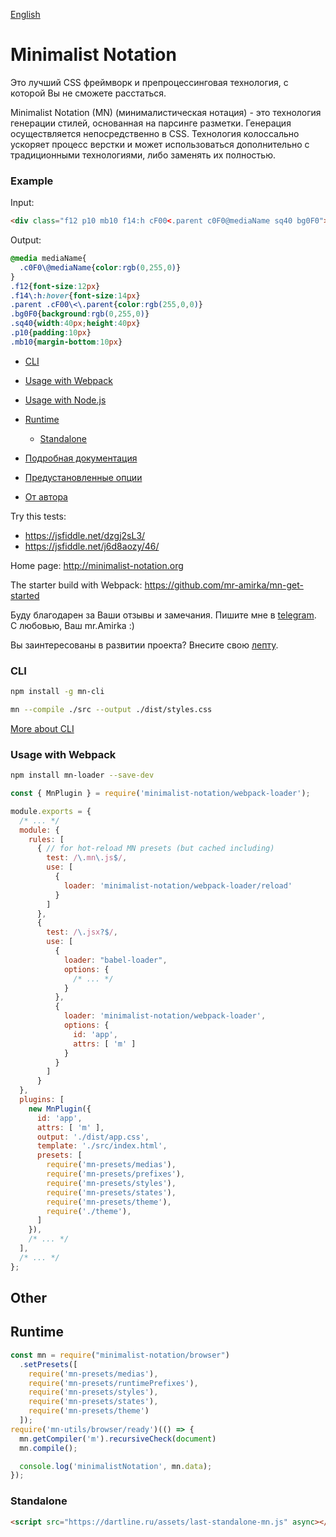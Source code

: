 [English](https://github.com/mr-amirka/minimalist-notation/blob/master/README.md)


# Minimalist Notation

Это лучший CSS фреймворк и препроцессинговая технология, с которой Вы не сможете расстаться.  

Minimalist Notation (MN) (минималистическая нотация) - это технология генерации стилей, основанная на парсинге разметки. Генерация осуществляется непосредственно в СSS. Технология колоссально ускоряет процесс верстки и может использоваться дополнительно с традиционными технологиями, либо заменять их полностью.  

### Example

Input:

```html
<div class="f12 p10 mb10 f14:h cF00<.parent c0F0@mediaName sq40 bg0F0">...</div>
```

Output:

```css
@media mediaName{
  .c0F0\@mediaName{color:rgb(0,255,0)}
}
.f12{font-size:12px}
.f14\:h:hover{font-size:14px}
.parent .cF00\<\.parent{color:rgb(255,0,0)}
.bg0F0{background:rgb(0,255,0)}
.sq40{width:40px;height:40px}
.p10{padding:10px}
.mb10{margin-bottom:10px}

```

* [CLI](#cli)  
* [Usage with Webpack](#usage-with-webpack)   
* [Usage with Node.js](#usage-with-nodejs)   
* [Runtime](#runtime)  
    * [Standalone](#standalone)  


* [Подробная документация](https://github.com/mr-amirka/minimalist-notation/blob/master/docs-ru.md)  
* [Предустановленные опции](https://github.com/mr-amirka/mn-presets/blob/master/README.md)  
* [От автора](https://github.com/mr-amirka/minimalist-notation/blob/master/from-author-ru.md)  



Try this tests:
* https://jsfiddle.net/dzgj2sL3/
* https://jsfiddle.net/j6d8aozy/46/  


Home page: http://minimalist-notation.org  


The starter build with Webpack: https://github.com/mr-amirka/mn-get-started  



Буду благодарен за Ваши отзывы и замечания. Пишите мне в [telegram](https://t.me/mr_amirka).    
С любовью, Ваш mr.Amirka :)  


Вы заинтересованы в развитии проекта? Внесите свою [лепту](https://yasobe.ru/na/notation).  



### CLI
```sh
npm install -g mn-cli
```

```sh
mn --compile ./src --output ./dist/styles.css
```

[More about CLI](https://github.com/mr-amirka/mn-cli)



### Usage with Webpack

```sh
npm install mn-loader --save-dev
```


```js
const { MnPlugin } = require('minimalist-notation/webpack-loader');

module.exports = {
  /* ... */
  module: {
    rules: [
      { // for hot-reload MN presets (but cached including)
        test: /\.mn\.js$/,
        use: [
          {
            loader: 'minimalist-notation/webpack-loader/reload'
          }
        ]
      },
      {
        test: /\.jsx?$/,
        use: [
          {
            loader: "babel-loader",
            options: {
              /* ... */
            }
          },
          {
            loader: 'minimalist-notation/webpack-loader',
            options: {
              id: 'app',
              attrs: [ 'm' ]
            }
          }
        ]
      }
  },
  plugins: [
    new MnPlugin({
      id: 'app',
      attrs: [ 'm' ],
      output: './dist/app.css',
      template: './src/index.html',
      presets: [
        require('mn-presets/medias'),
        require('mn-presets/prefixes'),
        require('mn-presets/styles'),
        require('mn-presets/states'),
        require('mn-presets/theme'),
        require('./theme'),
      ]
    }),
    /* ... */
  ],
  /* ... */
};
```


## Other

## Runtime

```js
const mn = require("minimalist-notation/browser")
  .setPresets([
    require('mn-presets/medias'),
    require('mn-presets/runtimePrefixes'),
    require('mn-presets/styles'),
    require('mn-presets/states'),
    require('mn-presets/theme')
  ]);
require('mn-utils/browser/ready')(() => {
  mn.getCompiler('m').recursiveCheck(document)
  mn.compile();

  console.log('minimalistNotation', mn.data);
});
```


### Standalone


```html
<script src="https://dartline.ru/assets/last-standalone-mn.js" async></script>
```
